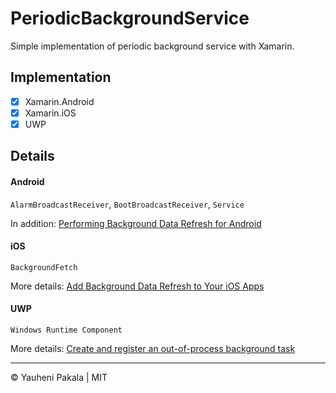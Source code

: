 # PeriodicBackgroundService
Simple implementation of periodic background service with Xamarin.


## Implementation

- [x] Xamarin.Android
- [x] Xamarin.iOS
- [x] UWP

## Details

#### Android

`AlarmBroadcastReceiver`, `BootBroadcastReceiver`, `Service`

In addition: [Performing Background Data Refresh for Android](https://blog.xamarin.com/performing-background-data-refresh-for-android/)

#### iOS

`BackgroundFetch`

More details: [Add Background Data Refresh to Your iOS Apps](https://blog.xamarin.com/add-background-data-refresh-to-ios-apps/)

#### UWP

`Windows Runtime Component`

More details: [Create and register an out-of-process background task](https://docs.microsoft.com/en-us/windows/uwp/launch-resume/create-and-register-a-background-task)


---
&copy; Yauheni Pakala | MIT
